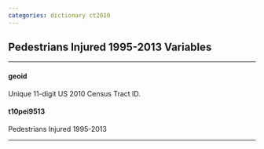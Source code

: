 ```yaml
---
categories: dictionary ct2010
---
```


## Pedestrians Injured 1995-2013 Variables

---

#### **geoid**
Unique 11-digit US 2010 Census Tract ID.


#### **t10pei9513**
Pedestrians Injured 1995-2013

---

